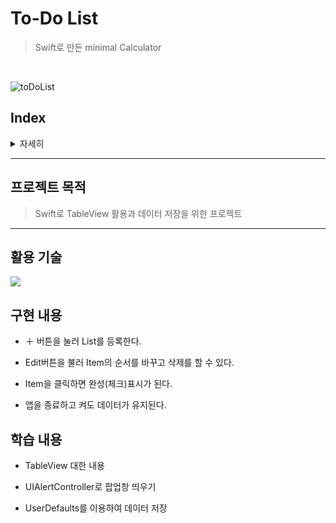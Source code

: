 # To-Do List
> Swift로 만든 minimal Calculator
<br>

![toDoList](https://user-images.githubusercontent.com/54833831/144339749-665a884f-49ff-421b-a676-5d8ae3c5ad15.gif)


## Index

<details>
    <summary>자세히</summary>

1. [프로젝트 목적](https://github.com/skawlgns/ToDoList/blob/main/README.md#%ED%94%84%EB%A1%9C%EC%A0%9D%ED%8A%B8-%EB%AA%A9%EC%A0%81)
2. [활용 기술](https://github.com/skawlgns/ToDoList/blob/main/README.md#%ED%99%9C%EC%9A%A9-%EA%B8%B0%EC%88%A0)
3. [구현 내용](https://github.com/skawlgns/ToDoList/blob/main/README.md#%EA%B5%AC%ED%98%84-%EB%82%B4%EC%9A%A9)
4. [학습 내용](https://github.com/skawlgns/ToDoList/blob/main/README.md#%ED%95%99%EC%8A%B5-%EB%82%B4%EC%9A%A9)


</details>

---

## 프로젝트 목적
> Swift로 TableView 활용과 데이터 저장을 위한 프로젝트

---

## 활용 기술
<img src="https://img.shields.io/badge/Swift-F05138?style=flat-square&logo=Swift&logoColor=white"> 


## 구현 내용

+ ＋ 버튼을 눌러 List를 등록한다.

+ Edit버튼을 불러 Item의 순서를 바꾸고 삭제를 할 수 있다.

+ Item을 클릭하면 완성(체크)표시가 된다.

+ 앱을 종료하고 켜도 데이터가 유지된다.


## 학습 내용

+ TableView 대한 내용

+ UIAlertController로 팝업창 띄우기

+ UserDefaults를 이용하여 데이터 저장
